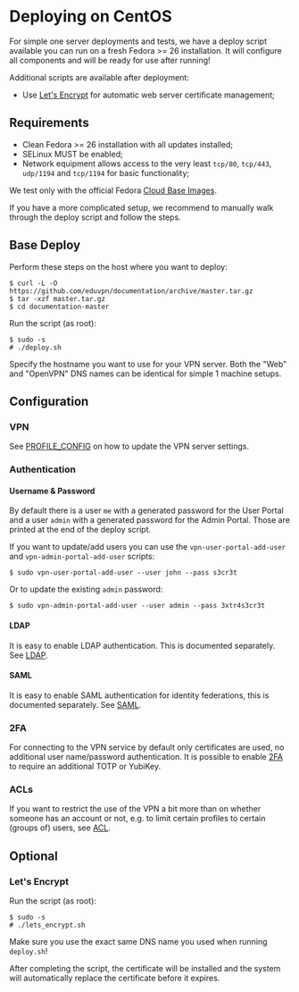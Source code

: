 # Deploying on CentOS

For simple one server deployments and tests, we have a deploy script available 
you can run on a fresh Fedora >= 26 installation. It will configure all 
components and will be ready for use after running!

Additional scripts are available after deployment:

* Use [Let's Encrypt](https://letsencrypt.org/) for automatic web server 
  certificate management;

## Requirements

* Clean Fedora >= 26 installation with all updates installed;
* SELinux MUST be enabled;
* Network equipment allows access to the very least `tcp/80`, `tcp/443`, 
  `udp/1194` and `tcp/1194` for basic functionality;

We test only with the official Fedora 
[Cloud Base Images](https://alt.fedoraproject.org/cloud/).
 
If you have a more complicated setup, we recommend to manually walk through 
the deploy script and follow the steps.

## Base Deploy

Perform these steps on the host where you want to deploy:

    $ curl -L -O https://github.com/eduvpn/documentation/archive/master.tar.gz
    $ tar -xzf master.tar.gz
    $ cd documentation-master

Run the script (as root):

    $ sudo -s
    # ./deploy.sh

Specify the hostname you want to use for your VPN server. Both the "Web" and 
"OpenVPN" DNS names can be identical for simple 1 machine setups.

## Configuration

### VPN

See [PROFILE_CONFIG](PROFILE_CONFIG.md) on how to update the VPN server 
settings.

### Authentication 

#### Username & Password

By default there is a user `me` with a generated password for the User Portal
and a user `admin` with a generated password for the Admin Portal. Those are
printed at the end of the deploy script.

If you want to update/add users you can use the `vpn-user-portal-add-user` and
`vpn-admin-portal-add-user` scripts:

    $ sudo vpn-user-portal-add-user --user john --pass s3cr3t

Or to update the existing `admin` password:

    $ sudo vpn-admin-portal-add-user --user admin --pass 3xtr4s3cr3t

#### LDAP

It is easy to enable LDAP authentication. This is documented separately. See
[LDAP](LDAP.md).

#### SAML

It is easy to enable SAML authentication for identity federations, this is 
documented separately. See [SAML](SAML.md).

### 2FA

For connecting to the VPN service by default only certificates are used, no 
additional user name/password authentication. It is possible to enable 
[2FA](2FA.md) to require an additional TOTP or YubiKey.

### ACLs

If you want to restrict the use of the VPN a bit more than on whether someone
has an account or not, e.g. to limit certain profiles to certain (groups of)
users, see [ACL](ACL.md).

## Optional

### Let's Encrypt

Run the script (as root):

    $ sudo -s
    # ./lets_encrypt.sh

Make sure you use the exact same DNS name you used when running `deploy.sh`! 

After completing the script, the certificate will be installed and the system 
will automatically replace the certificate before it expires.
